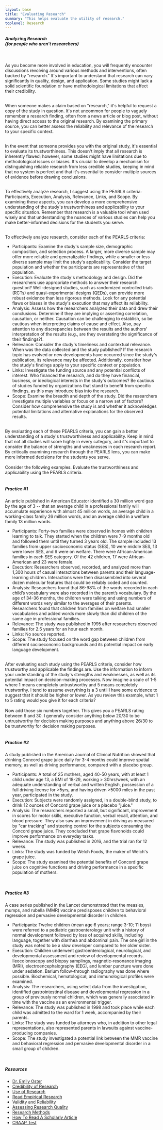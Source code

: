 ```yaml
---
layout: base
title: "Evaluating Research"
summary: "This helps evaluate the utility of research."
toplevel: Research
---
```



<h5>Analyzing Research<br/>
(for people who aren’t researchers)</h5><br/>

As you become more involved in education, you will frequently encounter discussions revolving around various methods and interventions, often backed by "research." It's important to understand that research can vary significantly in quality, design, and application. Some studies might lack a solid scientific foundation or have methodological limitations that affect their credibility. 
<br/><br/>

When someone makes a claim based on "research," it's helpful to request a copy of the study in question. It's not uncommon for people to vaguely remember a research finding, often from a news article or blog post, without having direct access to the original research. By examining the primary source, you can better assess the reliability and relevance of the research to your specific context. 
<br/><br/>

In the event that someone provides you with the original study, it's essential to evaluate its trustworthiness. This doesn't imply that all research is inherently flawed; however, some studies might have limitations due to methodological issues or biases. It's crucial to develop a mechanism for distinguishing reliable research from less credible studies, keeping in mind that no system is perfect and that it's essential to consider multiple sources of evidence before drawing conclusions. 
<br/><br/>

To effectively analyze research, I suggest using the PEARLS criteria: Participants, Execution, Analysis, Relevance, Links, and Scope. By examining these aspects, you can develop a more comprehensive understanding of the study's trustworthiness and applicability to your specific situation. Remember that research is a valuable tool when used wisely and that understanding the nuances of various studies can help you make better-informed decisions for the students you serve.
<br/><br/>

To effectively analyze research, consider each of the PEARLS criteria: 
<ul>
<li>Participants: Examine the study's sample size, demographic composition, and selection process. A larger, more diverse sample may offer more reliable and generalizable findings, while a smaller or less diverse sample may limit the study's applicability. Consider the target population and whether the participants are representative of that population. </li>
<li>Execution: Evaluate the study's methodology and design. Did the researchers use appropriate methods to answer their research question? Well-designed studies, such as randomized controlled trials (RCTs) and quasi-experimental designs (QEDs), can provide more robust evidence than less rigorous methods. Look for any potential flaws or biases in the study's execution that may affect its reliability. </li>
<li>Analysis: Assess how the researchers analyzed their data and drew their conclusions. Determine if they are implying or asserting correlation, causation, or neither. Causation can be challenging to establish, so be cautious when interpreting claims of cause and effect. Also, pay attention to any discrepancies between the results and the authors' interpretation of the results (e.g., are they overstating the significance of their findings?). </li>
<li>Relevance: Consider the study's timeliness and contextual relevance. When was the data collected and the study published? If the research topic has evolved or new developments have occurred since the study's publication, its relevance may be affected. Additionally, consider how the study's findings apply to your specific context or population. </li>
<li>Links: Investigate the funding source and any potential conflicts of interest. Who financed the research, and do they have financial, business, or ideological interests in the study's outcomes? Be cautious of studies funded by organizations that stand to benefit from specific findings, as this may introduce bias into the research.</li> 
<li>Scope: Examine the breadth and depth of the study. Did the researchers investigate multiple variables or focus on a narrow set of factors? Consider how comprehensive the study is and whether it acknowledges potential limitations and alternative explanations for the observed results. </li>
</ul>
<br />
By evaluating each of these PEARLS criteria, you can gain a better understanding of a study's trustworthiness and applicability. Keep in mind that not all studies will score highly in every category, and it's important to consider the balance of strengths and weaknesses in each research report. By critically examining research through the PEARLS lens, you can make more informed decisions for the students you serve.
<br /><br />
Consider the following examples. Evaluate the trustworthiness and applicability using the PEARLS criteria.
<br /><br />
<h5>Practice #1</h5>
An article published in American Educator identified a 30 million word gap by the age of 3 -- that an average child in a professional family will accumulate experience with almost 45 million words, an average child in a working-class family 26 million words, and an average child in a welfare family 13 million words.
<ul>
<li>Participants: Forty-two families were observed in homes with children learning to talk. They started when the children were 7-9 months old and followed them until they turned 3 years old. The sample included 13 families from upper socioeconomic status (SES), 10 were middle SES, 13 were lower SES, and 6 were on welfare. There were African-American families in each SES category. Of the 42 children, 17 were African-American and 23 were female. </li> 
<li>Execution: Researchers observed, recorded, and analyzed more than 1,300 hours of casual interactions between parents and their language-learning children. Interactions were then disassembled into several dozen molecular features that could be reliably coded and counted. </li> 
<li>Analysis: Researchers found that 86-98% of the words recorded in each child’s vocabulary were also recorded in the parent’s vocabulary. By the age of 34-36 months, the children were talking and using numbers of different words very similar to the averages of their parents. Researchers found that children from families on welfare had smaller vocabularies and added words more slowly than did children of the same age in professional families. </li> 
<li>Relevance: The study was published in 1995 after researchers observed families for 2.5 years for an hour each month. </li> 
<li>Links: No source reported. </li> 
<li>Scope: The study focused on the word gap between children from different socioeconomic backgrounds and its potential impact on early language development.</li> 
</ul><br/>
After evaluating each study using the PEARLS criteria, consider how trustworthy and applicable the findings are. Use the information to inform your understanding of the study's strengths and weaknesses, as well as its potential impact on decision-making processes. Now imagine a scale of 1-5 where 1 means completely untrustworthy and 5 means completely trustworthy. I tend to assume everything is a 3 until I have some evidence to suggest that it should be higher or lower. As you review this example, what 1 to 5 rating would you give it for each criteria?
<br/><br/>
Now add those six numbers together. This gives you a PEARLS rating between 6 and 30. I generally consider anything below 20/30 to be untrustworthy for decision making purposes and anything above 26/30 to be trustworthy for decision making purposes. 
<br/><br/>

<h5>Practice #2</h5>
A study published in the American Journal of Clinical Nutrition showed that drinking Concord grape juice daily for 3-4 months could improve spatial memory, as well as driving performance, compared with a placebo group.
<ul>
<li>Participants: A total of 25 mothers, aged 40-50 years, with at least 1 child under age 13, a BMI of 18-29, working > 30hrs/week, with an adequate understanding of verbal and written English, possession of a full driving license for >5yrs, and having driven >5000 miles in the past year, participated in the study. </li> 
<li>Execution: Subjects were randomly assigned, in a double-blind study, to drink 12 ounces of Concord grape juice or a placebo "juice." </li> 
<li>Analysis: The researchers reported a small, but significant, improvement in scores for motor skills, executive function, verbal recall, attention, and blood pressure. They also saw an improvement in driving as measured by "car tracking" and steering control for the subjects consuming the Concord grape juice. They concluded that grape flavonoids could improve performance on everyday tasks. </li> 
<li>Relevance: The study was published in 2016, and the trial ran for 12 weeks. </li> 
<li>Links: The study was funded by Welch Foods, the maker of Welch's grape juice. </li> 
<li>Scope: The study examined the potential benefits of Concord grape juice on cognitive functions and driving performance in a specific population of mothers.</li> 
</ul><br/>

<h5>Practice #3</h5>
A case series published in the Lancet demonstrated that the measles, mumps, and rubella (MMR) vaccine predisposes children to behavioral regression and pervasive developmental disorder in children.
<ul>
<li>Participants: Twelve children (mean age 6 years; range 3-10; 11 boys) were referred to a pediatric gastroenterology unit with a history of normal development followed by loss of acquired skills, including language, together with diarrhea and abdominal pain. The one girl in the study was noted to be a slow developer compared to her older sister.</li> 
<li>Execution: Children underwent gastroenterological, neurological, and developmental assessment and review of developmental records. Ileocolonoscopy and biopsy samplings, magnetic-resonance imaging (MRI), electroencephalography (EEG), and lumbar puncture were done under sedation. Barium follow-through radiography was done where possible. Biochemical, hematological, and immunological profiles were examined. </li> 
<li>Analysis: The researchers, using select data from the investigation, identified gastrointestinal disease and developmental regression in a group of previously normal children, which was generally associated in time with the vaccine as an environmental trigger. </li> 
<li>Relevance: The study was published in 1998 and took place while each child was admitted to the ward for 1 week, accompanied by their parents. </li> 
<li>Links: The study was funded by attorneys who, in addition to other legal representations, also represented parents in lawsuits against vaccine-producing companies. </li> 
<li>Scope: The study investigated a potential link between the MMR vaccine and behavioral regression and pervasive developmental disorder in a small group of children. </li> 
</ul><br/>

<h5>Resources</h5>
<ul>
<li><a href="https://twitter.com/ProfEmilyOster/status/1392158811746672642">Dr. Emily Oster</a></li> 
<li><a href="https://www.eaie.org/blog/8-ways-determine-credibility-research-reports.html">Credibility of Research</a></li> 
<li><a href="https://wtgrantfoundation.org/focus-areas/improving-use-research-evidence/resources-for-applicants#recommended-reading">Use of Research</a></li> 
<li><a href="https://drive.google.com/file/d/1GloAUgWDm7g0Ol6kixY6Eb_h98CbNc3F/">Read Empirical Research</a></li> 
<li><a href="https://explorable.com/validity-and-reliability">Validity and Reliability</a></li> 
<li><a href="https://www.researchconnections.org/content/childcare/understand/research-quality.html">Assessing Research Quality</a></li> 
<li><a href="https://www.linkedin.com/pulse/research-methodologies-comparison-quantitative-mixed-methods-gunnell/">Research Methods</a></li> 
<li><a href="https://www.lib.uwo.ca/tutorials/howtoreadascholarlyarticle/">How To Read A Scholarly Article</a></li> 
<li><a href="https://guides.beloit.edu/c.php?g=1029927&p=7464609">CRAAP Test</a></li> 
</ul>